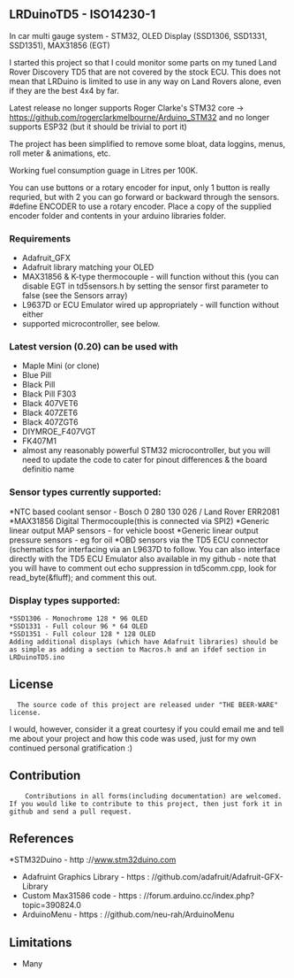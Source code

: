 ## LRDuinoTD5 - ISO14230-1
In car multi gauge system -  STM32, OLED Display (SSD1306, SSD1331, SSD1351), MAX31856 (EGT)

I started this project so that I could monitor some parts on my tuned Land Rover Discovery TD5 that are not covered by the stock ECU.  This does not mean that LRDuino is limited to use in any way on Land Rovers alone, even if they are the best 4x4 by far.

Latest release no longer supports Roger Clarke's STM32 core -> https://github.com/rogerclarkmelbourne/Arduino_STM32 and no longer supports ESP32 (but it should be trivial to port it)

The project has been simplified to remove some bloat, data loggins, menus, roll meter & animations, etc.

Working fuel consumption guage in Litres per 100K.

You can use buttons or a rotary encoder for input, only 1 button is really requried, but with 2 you can go forward or backward through the sensors.  #define ENCODER to use a rotary encoder.  Place a copy of the supplied encoder folder and contents in your arduino libraries folder.

### Requirements
* Adafruit_GFX
* Adafruit library matching your OLED
* MAX31856 & K-type thermocouple - will function without this (you can disable EGT in td5sensors.h by setting the sensor first parameter to false (see the Sensors array)
* L9637D or ECU Emulator wired up appropriately - will function without either
* supported microcontroller, see below.

### Latest version (0.20) can be used with
* Maple Mini (or clone)
* Blue Pill
* Black Pill
* Black Pill F303
* Black 407VET6
* Black 407ZET6
* Black 407ZGT6
* DIYMROE_F407VGT 
* FK407M1 
* almost any reasonably powerful STM32 microcontroller, but you will need to update the code to cater for pinout differences & the board definitio name

### Sensor types currently supported:
  *NTC based coolant sensor - Bosch 0 280 130 026 / Land Rover ERR2081
  *MAX31856 Digital Thermocouple(this is connected via SPI2)
  *Generic linear output MAP sensors - for vehicle boost
  *Generic linear output pressure sensors - eg for oil
  *OBD sensors via the TD5 ECU connector (schematics for interfacing via an L9637D to follow.  You can also interface directly with the TD5 ECU Emulator also available in my github - note that you will have to comment out echo suppression in td5comm.cpp, look for read_byte(&fluff); and comment this out.

### Display types supported:
    *SSD1306 - Monochrome 128 * 96 OLED
    *SSD1331 - Full colour 96 * 64 OLED
    *SSD1351 - Full colour 128 * 128 OLED
    Adding additional displays (which have Adafruit libraries) should be as simple as adding a section to Macros.h and an ifdef section in LRDuinoTD5.ino


## License

      The source code of this project are released under "THE BEER-WARE" license.

I would, however, consider it a great courtesy if you could email me and tell me about your project and how this code was used, just for my own continued personal gratification :)

## Contribution

        Contributions in all forms(including documentation) are welcomed. If you would like to contribute to this project, then just fork it in github and send a pull request.

## References

*STM32Duino - http ://www.stm32duino.com
* Adafruint Graphics Library - https : //github.com/adafruit/Adafruit-GFX-Library
* Custom Max31586 code - https : //forum.arduino.cc/index.php?topic=390824.0
* ArduinoMenu - https : //github.com/neu-rah/ArduinoMenu

## Limitations

* Many
